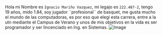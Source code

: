 Hola mi Nombre es ``Ignacio Mariño Vazquez``, mi legajo es ``222.487-2``, tengo 19 años, mido 1.84, soy jugador ¨profesional¨ de basquet, me gusta mucho el mundo de las computadoras, es por eso que elegi esta carrera, entre a la utn mediante el Campus de Verano y unos de mis objetivos en la vida es ser programador y ser lincenciado en Ing. en Sistemas.
![Image](https://github.com/user-attachments/assets/6198c59f-62e8-4b89-a52b-4a863cca98f6)
